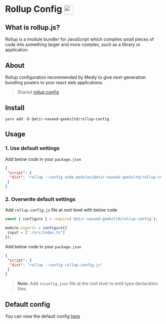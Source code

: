 # Rollup Config <img style="vertical-align: middle" height="30" src="https://rollupjs.org/logo.svg" />

## What is rollup.js?

Rollup is a module bundler for JavaScript which compiles small pieces of code into something larger and more complex, such as a library or application.

## About

Rollup configuration recommended by Medly to give next-generation bundling powers to your react web applications.

> Shared [rollup config](https://rollupjs.org/guide/en/#configuration-files)

## Install

```shell
yarn add -D @atir-naveed-geeksltd/rollup-config
```

## Usage

### 1. Use default settings

Add below code in your `package.json`

```json
{
 "script": {
  "dist": "rollup --config node_modules/@atir-naveed-geeksltd/rollup-config/index.js"
 }
}
```

### 2. Overwrite default settings

Add `rollup.config.js` file at root level with below code

```js
const { configure } = require('@atir-naveed-geeksltd/rollup-config');

module.exports = configure({
 input = ["./src/index.ts"]
});
```

Add below code in your `package.json`

```json
{
 "script": {
  "dist": "rollup --config rollup.config.js"
 }
}
```

> **Note**: Add `tsconfig.json` file at the root level to emit type declaration files.

## Default config

You can view the default config [here](index.js)